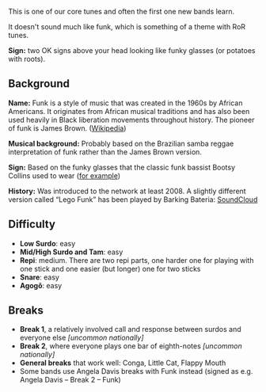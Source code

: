 This is one of our core tunes and often the first one new bands learn.

It doesn't sound much like funk, which is something of a theme with RoR tunes.

**Sign:** two OK signs above your head looking like funky glasses (or potatoes with roots).

## Background

**Name:** Funk is a style of music that was created in the 1960s by African Americans. It originates from African musical traditions and has also been used heavily in Black liberation movements throughout history. The pioneer of funk is James Brown. ([Wikipedia](https://en.wikipedia.org/wiki/Funk))

**Musical background:** Probably based on the Brazilian samba reggae interpretation of funk rather than the James Brown version.

**Sign:** Based on the funky glasses that the classic funk bassist Bootsy Collins used to wear ([for example](https://media.npr.org/assets/artslife/arts/2009/10/bootsy-fa-0a236a00a27e682eed7c121e1f0454d4be5adee0-s600-c85.webp))

**History:** Was introduced to the network at least 2008. A slightly different version called “Lego Funk” has been played by Barking Bateria: [SoundCloud](https://soundcloud.com/barking-bateria/lego-funk)

## Difficulty

* **Low Surdo**: easy
* **Mid/High Surdo and Tam**: easy
* **Repi**: medium. There are two repi parts, one harder one for playing with one stick and one easier (but longer) one for two sticks
* **Snare**: easy
* **Agogô**: easy

## Breaks

* **Break 1**, a relatively involved call and response between surdos and everyone else _\[uncommon nationally\]_
* **Break 2**, where everyone plays one bar of eighth-notes _\[uncommon nationally\]_
* **General breaks** that work well: Conga, Little Cat, Flappy Mouth
* Some bands use Angela Davis breaks with Funk instead (signed as e.g. Angela Davis – Break 2 – Funk)
